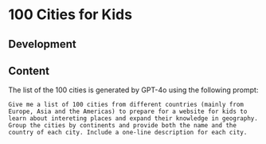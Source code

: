 # 100 Cities for Kids


## Development


## Content

The list of the 100 cities is generated by GPT-4o using the following prompt:

```
Give me a list of 100 cities from different countries (mainly from Europe, Asia and the Americas) to prepare for a website for kids to learn about intereting places and expand their knowledge in geography. Group the cities by continents and provide both the name and the country of each city. Include a one-line description for each city.
```
